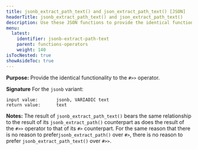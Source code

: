 ```yaml
---
title: jsonb_extract_path_text() and json_extract_path_text() [JSON]
headerTitle: jsonb_extract_path_text() and json_extract_path_text()
description: Use these JSON functions to provide the identical functionality to the "#>>" operator.
menu:
  latest:
    identifier: jsonb-extract-path-text
    parent: functions-operators
    weight: 140
isTocNested: true
showAsideToc: true
---
```


**Purpose:** Provide the identical functionality to the `#>>` operator.

**Signature** For the `jsonb` variant:

```
input value:       jsonb, VARIADIC text
return value:      text
```

**Notes:** The result of `jsonb_extract_path_text()` bears the same relationship to the result of its `jsonb_extract_path()` counterpart as does the result of the `#>>` operator to that of its `#>` counterpart. For the same reason that there is no reason to prefer`jsonb_extract_path()` over `#>`, there is no reason to prefer `jsonb_extract_path_text()` over `#>>`.
